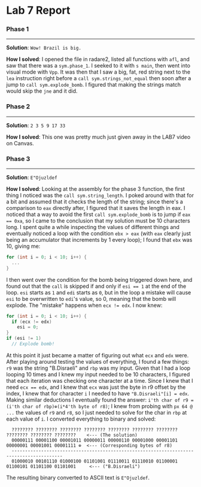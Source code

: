# Lab 7 Report

### Phase 1
------------------------
**Solution**: `Wow! Brazil is big.`

**How I solved**: I opened the file in radare2, listed all functions with `afl`, and saw that there was a `sym.phase_1`. I seeked to it with `s main`, then went into visual mode with `Vpp`. It was then that I saw a big, fat, red string next to the `lea` instruction right before a `call sym.strings_not_equal` then soon after a jump to `call sym.explode_bomb`. I figured that making the strings match would skip the `jne` and it did.


### Phase 2
------------------------
**Solution**: `2 3 5 9 17 33`

**How I solved**: This one was pretty much just given away in the LAB7 video on Canvas.


### Phase 3
------------------------
**Solution**: `E"Ojuzldef`

**How I solved**: Looking at the assembly for the phase 3 function, the first thing I noticed was the `call sym.string_length`. I poked around with that for a bit and assumed that it checks the length of the string; since there's a comparison to `eax` directly after, I figured that it saves the length in eax. I noticed that a way to avoid the first `call sym.explode_bomb` is to jump if `eax == 0xa`, so I came to the conclusion that my solution must be 10 characters long. I spent quite a while inspecting the values of different things and eventually noticed a loop with the condition `ebx > eax` (with `eax` clearly just being an accumulator that increments by 1 every loop); I found that `ebx` was 10, giving me: 
```c
for (int i = 0; i < 10; i++) {
  ...
}
```
I then went over the condition for the bomb being triggered down here, and found out that the `call` is skipped if and only if `esi == 1` at the end of the loop. `esi` starts as `1` and `edi` starts as `0`, but in the loop a mistake will cause `esi` to be overwritten to `edi`'s value, so 0, meaning that the bomb will explode. The "mistake" happens when `ecx != edx`. I now knew:
```c
for (int i = 0; i < 10; i++) {
  if (ecx != edx)
    esi = 0;
}
if (esi != 1)
  // Explode bomb!
```

At this point it just became a matter of figuring out what `ecx` and `edx` were. After playing around testing the values of everything, I found a few things: `r9` was the string "B.Disraeli" and `rbp` was my input. Given that I had a loop looping 10 times and I knew my input needed to be 10 characters, I figured that each iteration was checking one character at a time. Since I knew that I need `ecx == edx`, and I knew that `ecx` was just the byte in r9 offset by the index, I knew that for character `i` I needed to have `"B.Disraeli"[i] = edx`. Making similar deductions I eventually found the answer: `i'th char of r9 = (i'th char of rbp)⊕(i*4'th byte of r8)`; I knew from probing with `px 64 @ ...` the values of `r9` and `r8`, so I just needed to solve for the char in `rbp` at each value of `i`. I converted everything to binary and solved:
```
  ???????? ???????? ???????? ???????? ???????? ???????? ???????? ???????? ???????? ????????    <--- (The solution)
  00000111 00001100 00001011 00000011 00000110 00001000 00001101 00000001 00001001 00001111 ⊕  <--- (Corresponding bytes of r8)
  -----------------------------------------------------------------------------------------
  01000010 00101110 01000100 01101001 01110011 01110010 01100001 01100101 01101100 01101001     <--- ("B.Disraeli")
```
The resulting binary converted to ASCII text is `E"Ojuzldef`.
